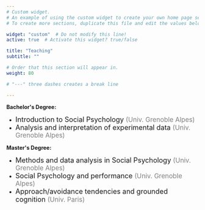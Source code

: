 ```yaml
---
# Custom widget.
# An example of using the custom widget to create your own home page section.
# To create more sections, duplicate this file and edit the values below as desired.

widget: "custom"  # Do not modify this line!
active: true  # Activate this widget? true/false

title: "Teaching"
subtitle: ""

# Order that this section will appear in.
weight: 80

# "---" three dashes creates a break line

---
```


**Bachelor's Degree:**
- <span style='font-size:18px;'>Introduction to Social Psychology <span style= "font-size:17px; color:grey">(Univ. Grenoble Alpes)</span></span>
- <span style='font-size:18px;'>Analysis and interpretation of experimental data <span style= "font-size:17px; color:grey">(Univ. Grenoble Alpes)</span></span>

**Master's Degree:**
- <span style='font-size:18px;'>Methods and data analysis in Social Psychology <span style= "font-size:17px; color:grey">(Univ. Grenoble Alpes)</span></span>
- <span style='font-size:18px;'>Social Psychology and performance <span style= "font-size:17px; color:grey">(Univ. Grenoble Alpes)</span></span>
- <span style='font-size:18px;'>Approach/avoidance tendencies and grounded cognition <span style= "font-size:17px; color:grey">(Univ. Paris)</span></span>